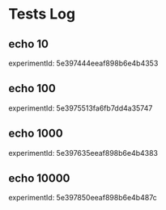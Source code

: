 # Tests Log

## echo 10
experimentId: 5e397444eeaf898b6e4b4353

## echo 100
experimentId: 5e3975513fa6fb7dd4a35747

## echo 1000
experimentId: 5e397635eeaf898b6e4b4383

## echo 10000
experimentId: 5e397850eeaf898b6e4b487c
